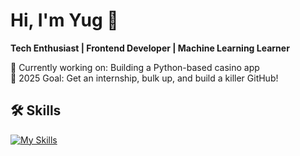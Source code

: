 # Hi, I'm Yug 👋
**Tech Enthusiast | Frontend Developer | Machine Learning Learner**

🚀 Currently working on: Building a Python-based casino app  
🎯 2025 Goal: Get an internship, bulk up, and build a killer GitHub!

## 🛠️ Skills

[![My Skills](https://skillicons.dev/icons?i=c,py,mongodb,vscode,replit,html,css,js,postgres,git,github,pycharm,gcp)](https://skillicons.dev)
